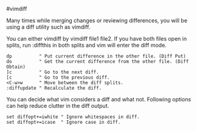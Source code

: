 #vimdiff

Many times while merging changes or reviewing differences, you will be using a diff utility such as vimdiff.

You can either vimdiff by vimdiff file1 file2. If you have both files open in splits, run :diffthis in both splits and vim will enter the diff mode.

```vim
dp          " Put current difference in the other file. (Diff Put)
do          " Get the current difference from the other file. (Diff Obtain)
]c          " Go to the next diff.
[c          " Go to the previous diff.
<C-w>w      " Move between the diff splits.
:diffupdate " Recalculate the diff.
```

You can decide what vim considers a diff and what not. Following options can help reduce clutter in the diff output.

```vim
set diffopt+=iwhite " Ignore whitespaces in diff.
set diffopt+=icase  " Ignore case in diff.
```